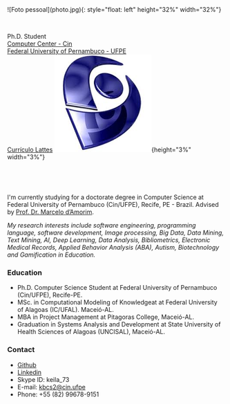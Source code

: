 <p>&nbsp;</p>
![Foto pessoal](photo.jpg){: style="float: left" height="32%" width="32%"}

<p>&nbsp;</p>

Ph.D. Student    
[Computer Center - Cin](https://www3.cin.ufpe.br/br/)    
[Federal University of Pernambuco - UFPE](https://www.ufpe.br/)    
[Currículo Lattes](http://lattes.cnpq.br/4794576859225227/) ![lattes](lattes.jpeg){height="3%" width="3%"} 

<p>&nbsp;</p>
<p>&nbsp;</p>

I'm currently studying for a doctorate degree in Computer Science at Federal University of Pernambuco (Cin/UFPE), Recife, PE - Brazil. Advised by [Prof. Dr. Marcelo d’Amorim](https://cin.ufpe.br/~damorim/).

*My research interests include software engineering, programming language, software development, Image processing, Big Data, Data Mining, Text Mining, AI, Deep Learning, Data Analysis, Bibliometrics, Electronic Medical Records, Applied Behavior Analysis (ABA), Autism, Biotechnology and Gamification in Education.*

### Education
* Ph.D. Computer Science Student at Federal University of Pernambuco (Cin/UFPE), Recife-PE.
* MSc. in Computational Modeling of Knowledgeat at Federal University of Alagoas (IC/UFAL). Maceió-AL.
* MBA in Project Management at Pitagoras College, Maceió-AL.
* Graduation in Systems Analysis and Development at State University of Health Sciences of Alagoas (UNCISAL), Maceió-AL.

### Contact
- [Github](https://https://github.com/keilabcs/)
- [Linkedin](https://www.linkedin.com/in/keila-barbosa-484ab7192/)
- Skype ID: keila_73
- E-mail: kbcs2@cin.ufpe
- Phone: +55 (82) 99678-9151


